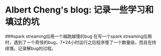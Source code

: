 # Albert Cheng's blog: 记录一些学习和填过的坑
###spark streaming应用一个越跑越慢的bug
在写一个spark streaming应用时，遇到了一个奇怪的bug，7*24小时运行之后程序慢了一个数量级，而且在持续慢。记录解bug的过程。